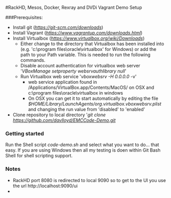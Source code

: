 #RackHD, Mesos, Docker, Rexray and DVDi Vagrant Demo Setup

###Prerequisites:
- Install git (*https://git-scm.com/downloads*)
- Install Vagrant (*https://www.vagrantup.com/downloads.html*)
- Install Virtualbox (*https://www.virtualbox.org/wiki/Downloads*)
    - Either change to the directory that Virtualbox has been installed into (e.g. 'c:\program files\oracle\virtualbox' for Windows) or add the path to your Path variable. This is needed to run the following commands. 
    - Disable account authentication for virtualbox web server '*VBoxManage setproperty websrvauthlibrary null*'
    - Run Virtualbox web service '*vboxwebsrv -H 0.0.0.0* -v'
      - web service application found in /Applications/VirtualBox.app/Contents/MacOS/ on OSX and c:\program files\oracle\virtualbox in windows  
      - On OSX you can get it to start automatically by editing the file *$HOME/Library/LaunchAgents/org.virtualbox.vboxwebsrv.plist* and changing the run value from 'disabled' to 'enabled'
- Clone repository to local directory '*git clone https://github.com/davlloyd/EMCCode-Demo.git*

### Getting started
Run the Shell script *code-demo.sh* and select what you want to do... that easy. If you are using Windows then all my testing is doen within Git Bash Shell for shell scripting support.


### Notes
- RackHD port 8080 is redirected to local 9090 so to get to the UI you use the url http://localhost:9090/ui
- 

